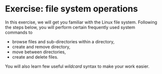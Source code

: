# Exercise: file system operations

In this exercise, we will get you familiar with the Linux file system.  Following the steps below, you will perform certain frequently used system commands to

* browse files and sub-directories within a directory,
* create and remove directory,
* move between directories,
* create and delete files.

You will also learn few useful _wildcard_ syntax to make your work easier.

